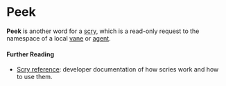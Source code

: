 # Peek

**Peek** is another word for a [scry](scry.md), which is a read-only request to the namespace of a local [vane](vane.md) or [agent](agent.md).

#### Further Reading

- [Scry reference](../system/kernel/arvo/guides/scry.md): developer documentation of how scries work and how to use them.
